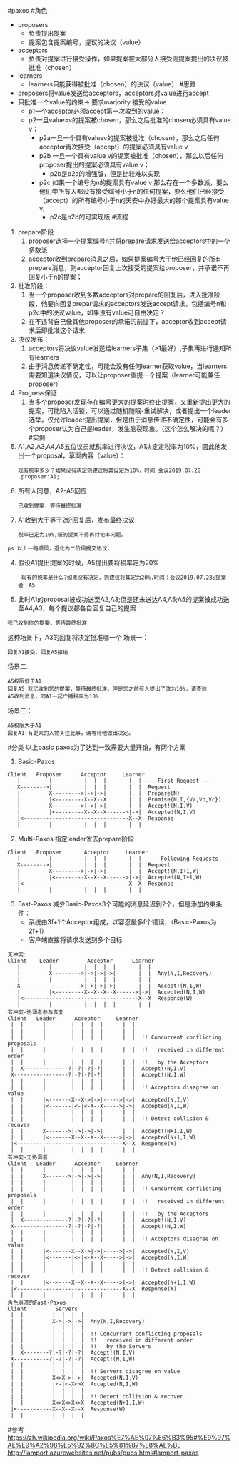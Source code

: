 #paxos
#角色
* proposers
  * 负责提出提案
  * 提案包含提案编号，提议的决议（value）
* acceptors
    * 负责对提案进行接受操作，如果提案被大部分人接受则提案提出的决议被批准（chosen）
* learners
    * learners只能获得被批准（chosen）的决议（value）
#思路
* proposers将value发送给acceptors，acceptors对value进行accept
* 只批准一个value的约束-> 要求marjority 接受的value
    * p1一个acceptor必须accept第一次收到的value；
    * p2一旦value=v的提案被chosen，那么之后批准的chosen必须具有value v；
      * p2a一旦一个具有valuev的提案被批准（chosen），那么之后任何acceptor再次接受（accept）的提案必须具有value v
      * p2b 一旦一个具有value v的提案被批准（chosen），那么以后任何proposer提出的提案必须具有value v；
        * p2b是p2a的增强版，但是比较难以实现
      * p2c 如果一个编号为n的提案具有value v 那么存在一个多数派，要么他们中所有人都没有接受编号小于n的任何提案，要么他们已经接受（accept）的所有编号小于n的天安中办好最大的那个提案具有value v;
        * p2c是p2b的可实现版
#流程
1. prepare阶段
    1. proposer选择一个提案编号n并将prepare请求发送给acceptors中的一个多数派
    2. acceptor收到prepare消息之后，如果提案编号大于他已经回复的所有prepare消息，则acceptor回复上次接受的提案给proposer，并承诺不再回复小于n的提案；
2. 批准阶段：
    1. 当一个proposer收到多数acceptors对prepare的回复后，进入批准阶段，他要向回复prepar请求的acceptors发送accept请求，包括编号n和p2c中的决议value，如果没有value可自由决定？
    2. 在不违背自己像其他proposer的承诺的前提下，acceptor收到accept请求后即批准这个请求
3. 决议发布：
   1. acceptors将决议value发送给learners子集（>1最好）,子集再进行通知所有learners
   2. 由于消息传递不确定性，可能会没有任何learner获取value，当learners需要知道决议情况，可以让proposer重提一个提案（learner可能兼任proposer）
4. Progress保证
   1. 当多个proposer发现存在编号更大的提案时终止提案，又重新提出更大的提案，可能陷入活锁，可以通过随机随眠-重试解决，或者提出一个leader选举，仅允许leader提出提案，但是由于消息传递不确定性，可能会有多个proposer认为自己是leader，发生脑裂现象。（这个怎么解决的呢？）
#实例
1. A1,A2,A3,A4,A5五位议员就税率进行决议，A1决定定税率为10%，因此他发出一个proposal，草案内容（value）：
    ```
    现有税率多少？如果没有决定则建议将其设定为10%，时间 会议2019.07.28 .proposer:A1;
    ```
2. 所有人同意，A2-A5回应
   ```
   已收到提案，等待最终批准
   ```
3. A1收到大于等于2份回复后，发布最终决议
   ```
   税率已定为10%,新的提案不得再讨论本问题。
   ```
```
ps 以上一路顺风，退化为二阶段提交协议，
```
4. 假设A1提出提案的时候，A5提出要将税率定为20%
   ```
    现有的税率是什么?如果没有决定，则建议将其定为20%.时间：会议2019.07.28;提案者：A5
   ```
5. 此时A1的proposal被成功送至A2,A3;但是还未送达A4,A5;A5的提案被成功送至A4,A3，每个提议都各自回复自己的提案
  ```
  我已收到你的提案，等待最终批准
  ```
这种场景下，A3的回复将决定批准哪一个
场景一：
```
回复A1接受，回复A5拒绝
```
场景二:
```
A5权限低于A1
回复A5,我亿收到您的提案，等待最终批准，但是您之前有人提出了改为10%，请查验
A5收到消息，同A1一起广播税率为10%
```
场景三：
```
A5权限大于A1
回复A1:有更大的人物关注此事，请等待他做出决定。
```
#分类
以上basic paxos为了达到一致需要大量开销，有两个方案
1. Basic-Paxos
```
Client   Proposer      Acceptor     Learner
   |         |          |  |  |       |  | --- First Request ---
   X-------->|          |  |  |       |  |  Request
   |         X--------->|->|->|       |  |  Prepare(N)
   |         |<---------X--X--X       |  |  Promise(N,I,{Va,Vb,Vc})
   |         X--------->|->|->|       |  |  Accept!(N,I,V)
   |         |<---------X--X--X------>|->|  Accepted(N,I,V)
   |<---------------------------------X--X  Response
   |         |          |  |  |       |  |
```
2. Multi-Paxos
指定leader省去prepare阶段
```
Client   Proposer       Acceptor     Learner
   |         |          |  |  |       |  |  --- Following Requests ---
   X-------->|          |  |  |       |  |  Request
   |         X--------->|->|->|       |  |  Accept!(N,I+1,W)
   |         |<---------X--X--X------>|->|  Accepted(N,I+1,W)
   |<---------------------------------X--X  Response
   |         |          |  |  |       |  |
```
3. Fast-Paxos
减少Basic-Paxos3个可能的消息延迟到2个，但是添加约束条件：
   *  系统由3f+1个Acceptor组成，以容忍最多f个错误，（Basic-Paxos为2f+1）
   *  客户端直接将请求发送到多个目标
```
无冲突:
Client    Leader         Acceptor      Learner
   |         |          |  |  |  |       |  |
   |         X--------->|->|->|->|       |  |  Any(N,I,Recovery)
   |         |          |  |  |  |       |  |
   X------------------->|->|->|->|       |  |  Accept!(N,I,W)
   |         |<---------X--X--X--X------>|->|  Accepted(N,I,W)
   |<------------------------------------X--X  Response(W)
   |         |          |  |  |  |       |  |
有冲突-协调者参与恢复
Client   Leader      Acceptor     Learner
 |  |      |        |  |  |  |      |  |
 |  |      |        |  |  |  |      |  |
 |  |      |        |  |  |  |      |  |  !! Concurrent conflicting proposals
 |  |      |        |  |  |  |      |  |  !!   received in different order
 |  |      |        |  |  |  |      |  |  !!   by the Acceptors
 |  X--------------?|-?|-?|-?|      |  |  Accept!(N,I,V)
 X-----------------?|-?|-?|-?|      |  |  Accept!(N,I,W)
 |  |      |        |  |  |  |      |  |
 |  |      |        |  |  |  |      |  |  !! Acceptors disagree on value
 |  |      |<-------X--X->|->|----->|->|  Accepted(N,I,V)
 |  |      |<-------|<-|<-X--X----->|->|  Accepted(N,I,W)
 |  |      |        |  |  |  |      |  |
 |  |      |        |  |  |  |      |  |  !! Detect collision & recover
 |  |      X------->|->|->|->|      |  |  Accept!(N+1,I,W)
 |  |      |<-------X--X--X--X----->|->|  Accepted(N+1,I,W)
 |<---------------------------------X--X  Response(W)
 |  |      |        |  |  |  |      |  |
有冲突-无协调者
Client   Leader      Acceptor     Learner
 |  |      |        |  |  |  |      |  |
 |  |      X------->|->|->|->|      |  |  Any(N,I,Recovery)
 |  |      |        |  |  |  |      |  |
 |  |      |        |  |  |  |      |  |  !! Concurrent conflicting proposals
 |  |      |        |  |  |  |      |  |  !!   received in different order
 |  |      |        |  |  |  |      |  |  !!   by the Acceptors
 |  X--------------?|-?|-?|-?|      |  |  Accept!(N,I,V)
 X-----------------?|-?|-?|-?|      |  |  Accept!(N,I,W)
 |  |      |        |  |  |  |      |  |
 |  |      |        |  |  |  |      |  |  !! Acceptors disagree on value
 |  |      |<-------X--X->|->|----->|->|  Accepted(N,I,V)
 |  |      |<-------|<-|<-X--X----->|->|  Accepted(N,I,W)
 |  |      |        |  |  |  |      |  |
 |  |      |        |  |  |  |      |  |  !! Detect collision & recover
 |  |      |<-------X--X--X--X----->|->|  Accepted(N+1,I,W)
 |<---------------------------------X--X  Response(W)
 |  |      |        |  |  |  |      |  |
角色崩溃的Fast-Paxos
Client         Servers
 |  |         |  |  |  |
 |  |         X->|->|->|  Any(N,I,Recovery)
 |  |         |  |  |  |
 |  |         |  |  |  |  !! Concurrent conflicting proposals
 |  |         |  |  |  |  !!   received in different order
 |  |         |  |  |  |  !!   by the Servers
 |  X--------?|-?|-?|-?|  Accept!(N,I,V)
 X-----------?|-?|-?|-?|  Accept!(N,I,W)
 |  |         |  |  |  |
 |  |         |  |  |  |  !! Servers disagree on value
 |  |         X<>X->|->|  Accepted(N,I,V)
 |  |         |<-|<-X<>X  Accepted(N,I,W)
 |  |         |  |  |  |
 |  |         |  |  |  |  !! Detect collision & recover
 |  |         X<>X<>X<>X  Accepted(N+1,I,W)
 |<-----------X--X--X--X  Response(W)
 |  |         |  |  |  |
```
#参考
https://zh.wikipedia.org/wiki/Paxos%E7%AE%97%E6%B3%95#%E9%97%AE%E9%A2%98%E5%92%8C%E5%81%87%E8%AE%BE
http://lamport.azurewebsites.net/pubs/pubs.html#lamport-paxos